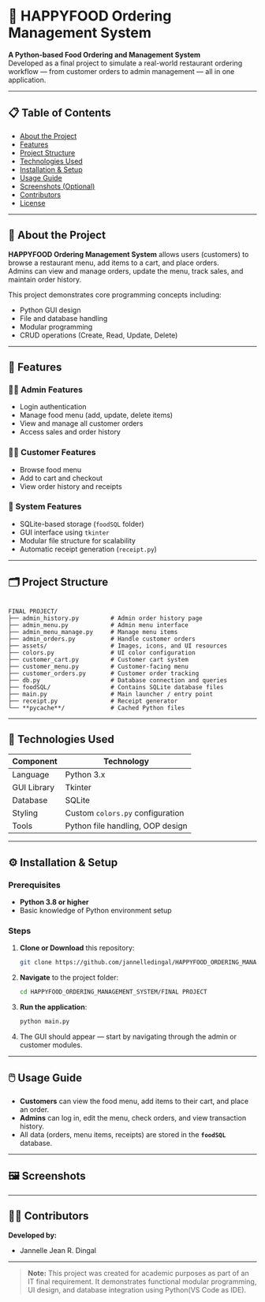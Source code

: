 # 🍔 HAPPYFOOD Ordering Management System

**A Python-based Food Ordering and Management System**  
Developed as a final project to simulate a real-world restaurant ordering workflow — from customer orders to admin management — all in one application.

---

## 📋 Table of Contents
- [About the Project](#about-the-project)
- [Features](#features)
- [Project Structure](#project-structure)
- [Technologies Used](#technologies-used)
- [Installation & Setup](#installation--setup)
- [Usage Guide](#usage-guide)
- [Screenshots (Optional)](#screenshots-optional)
- [Contributors](#contributors)
- [License](#license)

---

## 🧩 About the Project
**HAPPYFOOD Ordering Management System** allows users (customers) to browse a restaurant menu, add items to a cart, and place orders.  
Admins can view and manage orders, update the menu, track sales, and maintain order history.

This project demonstrates core programming concepts including:
- Python GUI design
- File and database handling
- Modular programming
- CRUD operations (Create, Read, Update, Delete)

---

## 🚀 Features

### 👨‍🍳 Admin Features
- Login authentication  
- Manage food menu (add, update, delete items)  
- View and manage all customer orders  
- Access sales and order history  

### 🧑‍💻 Customer Features
- Browse food menu  
- Add to cart and checkout  
- View order history and receipts  

### 💾 System Features
- SQLite-based storage (`foodSQL` folder)  
- GUI interface using `tkinter`  
- Modular file structure for scalability  
- Automatic receipt generation (`receipt.py`)  

---

## 🗂️ Project Structure

```

FINAL PROJECT/
├── admin_history.py         # Admin order history page
├── admin_menu.py            # Admin menu interface
├── admin_menu_manage.py     # Manage menu items
├── admin_orders.py          # Handle customer orders
├── assets/                  # Images, icons, and UI resources
├── colors.py                # UI color configuration
├── customer_cart.py         # Customer cart system
├── customer_menu.py         # Customer-facing menu
├── customer_orders.py       # Customer order tracking
├── db.py                    # Database connection and queries
├── foodSQL/                 # Contains SQLite database files
├── main.py                  # Main launcher / entry point
├── receipt.py               # Receipt generator
└── **pycache**/             # Cached Python files

````

---

## 🧠 Technologies Used
| Component | Technology |
|------------|------------|
| Language | Python 3.x |
| GUI Library | Tkinter |
| Database | SQLite |
| Styling | Custom `colors.py` configuration |
| Tools | Python file handling, OOP design |

---

## ⚙️ Installation & Setup

### Prerequisites
- **Python 3.8 or higher**
- Basic knowledge of Python environment setup

### Steps
1. **Clone or Download** this repository:
   ```bash
   git clone https://github.com/jannelledingal/HAPPYFOOD_ORDERING_MANAGEMENT_SYSTEM.git

2. **Navigate** to the project folder:

   ```bash
   cd HAPPYFOOD_ORDERING_MANAGEMENT_SYSTEM/FINAL PROJECT
   ```
3. **Run the application**:

   ```bash
   python main.py
   ```
4. The GUI should appear — start by navigating through the admin or customer modules.

---

## 🖱️ Usage Guide

* **Customers** can view the food menu, add items to their cart, and place an order.
* **Admins** can log in, edit the menu, check orders, and view transaction history.
* All data (orders, menu items, receipts) are stored in the **`foodSQL`** database.

---

## 🖼️ Screenshots 


---

## 👩‍💻 Contributors

**Developed by:**

* Jannelle Jean R. Dingal
  

---

> **Note:**
> This project was created for academic purposes as part of an IT final requirement.
> It demonstrates functional modular programming, UI design, and database integration using Python(VS Code as IDE).
